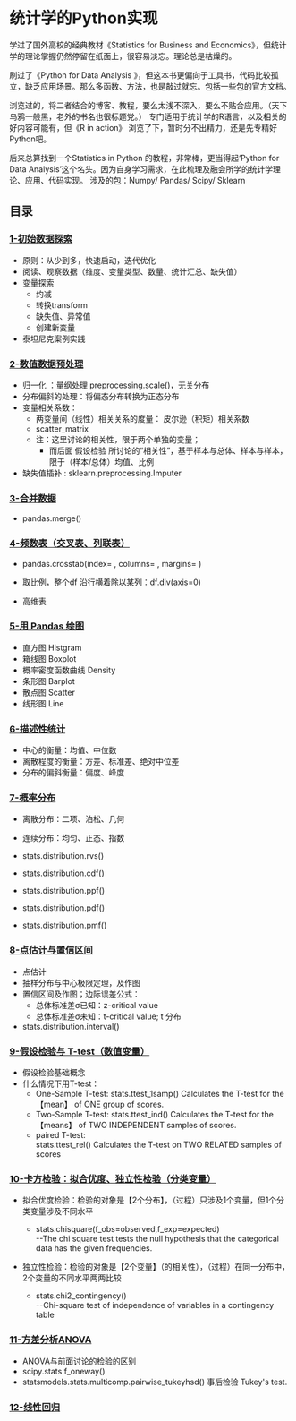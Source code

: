 # 统计学的Python实现
学过了国外高校的经典教材《Statistics for Business and Economics》，但统计学的理论掌握仍然停留在纸面上，很容易淡忘。理论总是枯燥的。

刷过了《Python for Data Analysis 》，但这本书更偏向于工具书，代码比较孤立，缺乏应用场景。那么多函数、方法，也是敲过就忘。包括一些包的官方文档。

浏览过的，将二者结合的博客、教程，要么太浅不深入，要么不贴合应用。（天下乌鸦一般黑，老外的书名也很标题党。）
专门适用于统计学的R语言，以及相关的好内容可能有，但《R in action》 浏览了下，暂时分不出精力，还是先专精好Python吧。

后来总算找到一个Statistics in Python 的教程，非常棒，更当得起‘Python for Data Analysis’这个名头。因为自身学习需求，在此梳理及融会所学的统计学理论、应用、代码实现。
涉及的包：Numpy/ Pandas/ Scipy/ Sklearn

## 目录
### [1-初始数据探索](https://github.com/Zorro-Lin-7/Statistics-and-Data-Analysis-in-Python/blob/master/Statistics%20in%20Python/14-%E5%88%9D%E5%A7%8B%E6%95%B0%E6%8D%AE%E6%8E%A2%E7%B4%A2.ipynb)
* 原则：从少到多，快速启动，迭代优化
* 阅读、观察数据（维度、变量类型、数量、统计汇总、缺失值）
* 变量探索
    * 约减
    * 转换transform
    * 缺失值、异常值
    * 创建新变量
* 泰坦尼克案例实践

### [2-数值数据预处理](https://github.com/Zorro-Lin-7/Statistics-and-Data-Analysis-in-Python/blob/master/Statistics%20in%20Python/16-%20%E6%95%B0%E5%80%BC%E6%95%B0%E6%8D%AE%E9%A2%84%E5%A4%84%E7%90%86.ipynb)
* 归一化 ：量纲处理 preprocessing.scale()，无关分布
* 分布偏斜的处理：将偏态分布转换为正态分布
* 变量相关系数：
    * 两变量间（线性）相关关系的度量： 皮尔逊（积矩）相关系数
    * scatter_matrix
    * 注：这里讨论的相关性，限于两个单独的变量；
        * 而后面 假设检验 所讨论的“相关性”，基于样本与总体、样本与样本，限于（样本/总体）均值、比例
* 缺失值插补 : sklearn.preprocessing.Imputer

### [3-合并数据](https://github.com/Zorro-Lin-7/Statistics-and-Data-Analysis-in-Python/blob/master/Statistics%20in%20Python/18-Mering%20Data%20%E5%90%88%E5%B9%B6%E6%95%B0%E6%8D%AE.ipynb)
* pandas.merge()

### [4-频数表（交叉表、列联表）](https://github.com/Zorro-Lin-7/Statistics-and-Data-Analysis-in-Python/blob/master/Statistics%20in%20Python/19-%E9%A2%91%E6%95%B0%E8%A1%A8%EF%BC%88%E4%BA%A4%E5%8F%89%E8%A1%A8%E3%80%81%E5%88%97%E8%81%94%E8%A1%A8%EF%BC%89.ipynb)
* pandas.crosstab(index= ,
                columns= ,
                     margins= )

* 取比例，整个df 沿行横着除以某列：df.div(axis=0)
* 高维表

### [5-用 Pandas 绘图](https://github.com/Zorro-Lin-7/Statistics-and-Data-Analysis-in-Python/blob/master/Statistics%20in%20Python/20-%E7%94%A8%20Pandas%20%E7%BB%98%E5%9B%BE.ipynb)
* 直方图 Histgram
* 箱线图 Boxplot
* 概率密度函数曲线 Density
* 条形图 Barplot
* 散点图 Scatter
* 线形图 Line

### [6-描述性统计](https://github.com/Zorro-Lin-7/Statistics-and-Data-Analysis-in-Python/blob/master/Statistics%20in%20Python/21-%E6%8F%8F%E8%BF%B0%E6%80%A7%E7%BB%9F%E8%AE%A1.ipynb)
* 中心的衡量：均值、中位数
* 离散程度的衡量：方差、标准差、绝对中位差
* 分布的偏斜衡量：偏度、峰度

### [7-概率分布](https://github.com/Zorro-Lin-7/Statistics-and-Data-Analysis-in-Python/blob/master/Statistics%20in%20Python/22-%E6%A6%82%E7%8E%87%E5%88%86%E5%B8%83.ipynb)
* 离散分布：二项、泊松、几何
* 连续分布：均匀、正态、指数

*  stats.distribution.rvs()
*  stats.distribution.cdf()
*  stats.distribution.ppf()
*  stats.distribution.pdf()
*  stats.distribution.pmf()

### [8-点估计与置信区间](https://github.com/Zorro-Lin-7/Statistics-and-Data-Analysis-in-Python/blob/master/Statistics%20in%20Python/23-%E7%82%B9%E4%BC%B0%E8%AE%A1%E4%B8%8E%E5%8C%BA%E9%97%B4%E4%BC%B0%E8%AE%A1.ipynb)
* 点估计
* 抽样分布与中心极限定理，及作图
* 置信区间及作图；边际误差公式：
    * 总体标准差σ已知：z-critical value
    * 总体标准差σ未知：t-critical value; t 分布
* stats.distribution.interval()

### [9-假设检验与 T-test（数值变量）](https://github.com/Zorro-Lin-7/Statistics-and-Data-Analysis-in-Python/blob/master/Statistics%20in%20Python/24-%E5%81%87%E8%AE%BE%E6%A3%80%E9%AA%8C%20%E5%92%8C%20T-test%EF%BC%88%E6%95%B0%E5%80%BC%E5%8F%98%E9%87%8F%EF%BC%89.ipynb)
* 假设检验基础概念
* 什么情况下用T-test：
    * One-Sample T-test:
            stats.ttest_1samp() Calculates the T-test for the 【mean】 of ONE group of scores.
    * Two-Sample T-test:
            stats.ttest_ind()  Calculates the T-test for the 【means】 of TWO INDEPENDENT samples of scores.  
    *  paired T-test:     
            stats.ttest_rel()  Calculates the T-test on TWO RELATED samples of scores

### [10-卡方检验：拟合优度、独立性检验（分类变量）](https://github.com/Zorro-Lin-7/Statistics-and-Data-Analysis-in-Python/blob/master/Statistics%20in%20Python/25-%E5%8D%A1%E6%96%B9%E6%A3%80%E9%AA%8C%EF%BC%9A%E6%8B%9F%E5%90%88%E4%BC%98%E5%BA%A6%E3%80%81%E7%8B%AC%E7%AB%8B%E6%80%A7%E6%A3%80%E9%AA%8C%EF%BC%88%E5%88%86%E7%B1%BB%E5%8F%98%E9%87%8F%EF%BC%89.ipynb)
* 拟合优度检验：检验的对象是【2个分布】，（过程）只涉及1个变量，但1个分类变量涉及不同水平
    * stats.chisquare(f_obs=observed,f_exp=expected)   
        --The chi square test tests the null hypothesis that the categorical data has the given frequencies.
                    
* 独立性检验：检验的对象是【2个变量】（的相关性），（过程）在同一分布中，2个变量的不同水平两两比较
    * stats.chi2_contingency()      
        --Chi-square test of independence of variables in a contingency table

### [11-方差分析ANOVA](https://github.com/Zorro-Lin-7/Statistics-and-Data-Analysis-in-Python/blob/master/Statistics%20in%20Python/26-%20%E6%96%B9%E5%B7%AE%E5%88%86%E6%9E%90.ipynb)
* ANOVA与前面讨论的检验的区别
* scipy.stats.f_oneway()         
* statsmodels.stats.multicomp.pairwise_tukeyhsd()   事后检验 Tukey's test.

### [12-线性回归](https://github.com/Zorro-Lin-7/Statistics-and-Data-Analysis-in-Python/blob/master/Statistics%20in%20Python/27-%E7%BA%BF%E6%80%A7%E5%9B%9E%E5%BD%92.ipynb)
